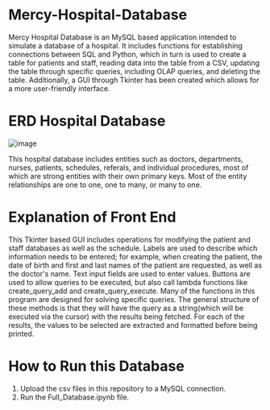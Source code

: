 # Mercy-Hospital-Database
Mercy Hospital Database is an MySQL based application intended to simulate a database of a hospital. It includes functions for establishing connections between SQL and Python, which in turn is used to create a table for patients and staff, reading data into the table from a CSV, updating the table through specific queries, including OLAP queries, and deleting the table. Additionally, a GUI through Tkinter has been created which allows for a more user-friendly interface.

# ERD Hospital Database
![image](https://github.com/user-attachments/assets/374daa12-af32-4eff-ae4a-1487a3756bb9)

This hospital database includes entities such as doctors, departments, nurses, patients, schedules, referals, and individual procedures, most of which are strong entities with their own primary keys. Most of the entity relationships are one to one, one to many, or many to one.

# Explanation of Front End
This Tkinter based GUI includes operations for modifying the patient and staff databases as well as the schedule. Labels are used to describe which information needs to be entered; for example, when creating the patient, the date of birth and first and last names of the patient are requested, as well as the doctor's name. Text input fields are used to enter values. Buttons are used to allow queries to be executed, but also call lambda functions like create_query_add and create_query_execute. Many of the functions in this program are designed for solving specific queries. The general structure of these methods is that they will have the query as a string(which will be executed via the cursor) with the results being fetched. For each of the results, the values to be selected are extracted and formatted before being printed. 

# How to Run this Database

1. Upload the csv files in this repository to a MySQL connection.
2. Run the Full_Database.ipynb file.

